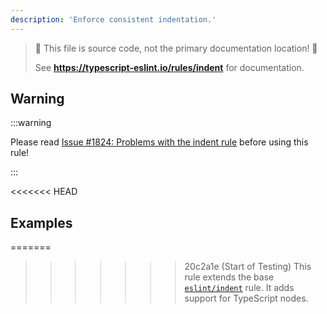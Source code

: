 ```yaml
---
description: 'Enforce consistent indentation.'
---
```


> 🛑 This file is source code, not the primary documentation location! 🛑
>
> See **https://typescript-eslint.io/rules/indent** for documentation.

## Warning

:::warning

Please read [Issue #1824: Problems with the indent rule](https://github.com/typescript-eslint/typescript-eslint/issues/1824) before using this rule!

:::

<<<<<<< HEAD
## Examples

=======
>>>>>>> 20c2a1e (Start of Testing)
This rule extends the base [`eslint/indent`](https://eslint.org/docs/rules/indent) rule.
It adds support for TypeScript nodes.
